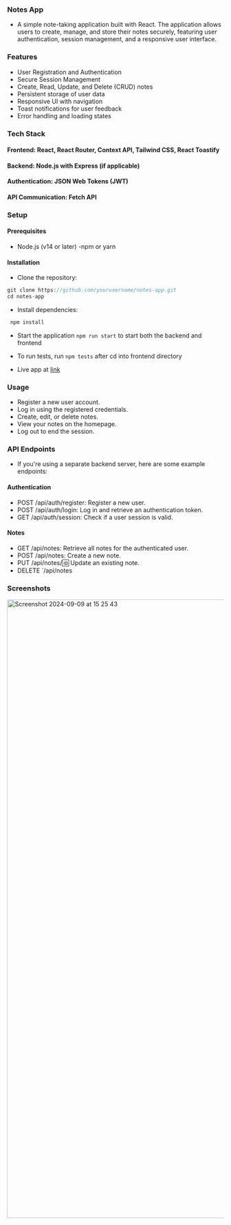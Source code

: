 ### Notes App

- A simple note-taking application built with React. The application allows users to create, manage, and store their notes securely, featuring user authentication, session management, and a responsive user interface.

### Features

- User Registration and Authentication
- Secure Session Management
- Create, Read, Update, and Delete (CRUD) notes
- Persistent storage of user data
- Responsive UI with navigation
- Toast notifications for user feedback
- Error handling and loading states

### Tech Stack

#### Frontend: React, React Router, Context API, Tailwind CSS, React Toastify

#### Backend: Node.js with Express (if applicable)

#### Authentication: JSON Web Tokens (JWT)

#### API Communication: Fetch API

### Setup

#### Prerequisites

- Node.js (v14 or later)
  -npm or yarn

#### Installation

- Clone the repository:

```javascript
git clone https://github.com/yourusername/notes-app.git
cd notes-app
```

- Install dependencies:

```javascript
 npm install
```

- Start the application
  `npm run start` to start both the backend and frontend

- To run tests, run `npm tests` after cd into frontend directory

- Live app at [link](https://favorite-sticky-notes.netlify.app/)

### Usage

- Register a new user account.
- Log in using the registered credentials.
- Create, edit, or delete notes.
- View your notes on the homepage.
- Log out to end the session.

### API Endpoints

- If you're using a separate backend server, here are some example endpoints:

#### Authentication

- POST /api/auth/register: Register a new user.
- POST /api/auth/login: Log in and retrieve an authentication token.
- GET /api/auth/session: Check if a user session is valid.

#### Notes

- GET /api/notes: Retrieve all notes for the authenticated user.
- POST /api/notes: Create a new note.
- PUT /api/notes/:id: Update an existing note.
- DELETE `/api/notes

### Screenshots

<img width="1440" alt="Screenshot 2024-09-09 at 15 25 43" src="https://github.com/user-attachments/assets/3f64e93d-e780-4b9c-b725-8d4f45ff25b8">
